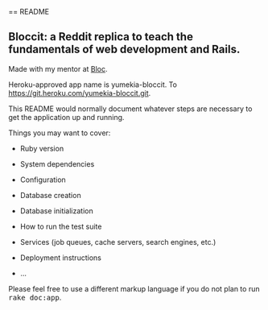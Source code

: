 == README

## Bloccit: a Reddit replica to teach the fundamentals of web development and Rails.

Made with my mentor at [Bloc](http://bloc.io).

Heroku-approved app name is yumekia-bloccit. To https://git.heroku.com/yumekia-bloccit.git.

This README would normally document whatever steps are necessary to get the
application up and running.

Things you may want to cover:

* Ruby version

* System dependencies

* Configuration

* Database creation

* Database initialization

* How to run the test suite

* Services (job queues, cache servers, search engines, etc.)

* Deployment instructions

* ...


Please feel free to use a different markup language if you do not plan to run
<tt>rake doc:app</tt>.
